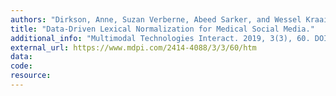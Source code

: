 ```yaml
---
authors: "Dirkson, Anne, Suzan Verberne, Abeed Sarker, and Wessel Kraaij"
title: "Data-Driven Lexical Normalization for Medical Social Media."
additional_info: "Multimodal Technologies Interact. 2019, 3(3), 60. DOI:10.3390/mti3030060 "
external_url: https://www.mdpi.com/2414-4088/3/3/60/htm
data: 
code: 
resource:
---
```

